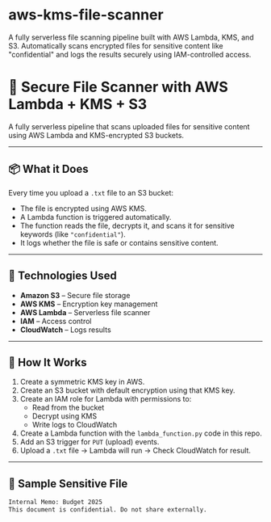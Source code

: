 # aws-kms-file-scanner
A fully serverless file scanning pipeline built with AWS Lambda, KMS, and S3. Automatically scans encrypted files for sensitive content like "confidential" and logs the results securely using IAM-controlled access.



# 🔐 Secure File Scanner with AWS Lambda + KMS + S3

A fully serverless pipeline that scans uploaded files for sensitive content using AWS Lambda and KMS-encrypted S3 buckets.

---

## 📦 What it Does

Every time you upload a `.txt` file to an S3 bucket:
- The file is encrypted using AWS KMS.
- A Lambda function is triggered automatically.
- The function reads the file, decrypts it, and scans it for sensitive keywords (like `"confidential"`).
- It logs whether the file is safe or contains sensitive content.

---

## 🚀 Technologies Used

- **Amazon S3** – Secure file storage
- **AWS KMS** – Encryption key management
- **AWS Lambda** – Serverless file scanner
- **IAM** – Access control
- **CloudWatch** – Logs results

---

## 🧠 How It Works

1. Create a symmetric KMS key in AWS.
2. Create an S3 bucket with default encryption using that KMS key.
3. Create an IAM role for Lambda with permissions to:
   - Read from the bucket
   - Decrypt using KMS
   - Write logs to CloudWatch
4. Create a Lambda function with the `lambda_function.py` code in this repo.
5. Add an S3 trigger for `PUT` (upload) events.
6. Upload a `.txt` file → Lambda will run → Check CloudWatch for result.

---

## 📝 Sample Sensitive File

```txt
Internal Memo: Budget 2025
This document is confidential. Do not share externally.
